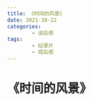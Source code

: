 ```yaml
---
title: 《时间的风景》
date: 2021-10-22
categories:
        - 读后感
tags:
        - 纪录片
        - 观后感
---
```


# 《时间的风景》
